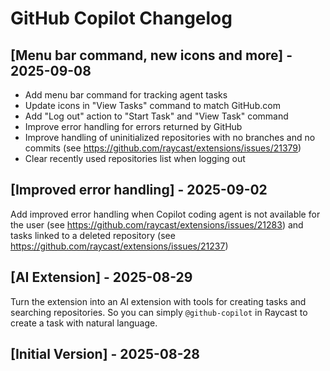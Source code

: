 # GitHub Copilot Changelog

## [Menu bar command, new icons and more] - 2025-09-08

- Add menu bar command for tracking agent tasks
- Update icons in "View Tasks" command to match GitHub.com
- Add "Log out" action to "Start Task" and "View Task" command
- Improve error handling for errors returned by GitHub
- Improve handling of uninitialized repositories with no branches and no commits (see https://github.com/raycast/extensions/issues/21379)
- Clear recently used repositories list when logging out

## [Improved error handling] - 2025-09-02

Add improved error handling when Copilot coding agent is not available for the user (see https://github.com/raycast/extensions/issues/21283) and tasks linked to a deleted repository (see https://github.com/raycast/extensions/issues/21237)

## [AI Extension] - 2025-08-29

Turn the extension into an AI extension with tools for creating tasks and searching repositories. So you can simply `@github-copilot` in Raycast to create a task with natural language.

## [Initial Version] - 2025-08-28
